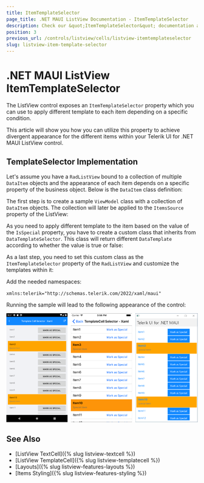 ```yaml
---
title: ItemTemplateSelector
page_title: .NET MAUI ListView Documentation - ItemTemplateSelector
description: Check our &quot;ItemTemplateSelector&quot; documentation article for Telerik ListView for .NET MAUI control.
position: 3
previous_url: /controls/listview/cells/listview-itemtemplateselector
slug: listview-item-template-selector
---
```


# .NET MAUI ListView ItemTemplateSelector

The ListView control exposes an `ItemTemplateSelector` property which you can use to apply different template to each item depending on a specific condition.  

This article will show you how you can utilize this property to achieve divergent appearance for the different items within your Telerik UI for .NET MAUI ListView control.

## TemplateSelector Implementation

Let's assume you have a `RadListView` bound to a collection of multiple `DataItem` objects and the appearance of each item depends on a specific property of the business object. Below is the `DataItem` class definition:

<snippet id='listview-itemtemplateselector-dataitem' />

The first step is to create a sample `ViewModel` class with a collection of `DataItem` objects. The collection will later be applied to the `ItemsSource` property of the ListView:

<snippet id='listview-itemtemplateselector-sourcecollection' />

As you need to apply different template to the item based on the value of the `IsSpecial` property, you have to create a custom class that inherits from `DataTemplateSelector`. This class will return different `DataTemplate` according to whether the value is true or false:

<snippet id='listview-itemtemplateselector-customitemtemplateselector' />

As a last step, you need to set this custom class as the `ItemTemplateSelector` property of the `RadListView` and customize the templates within it:

<snippet id='listview-itemtemplateselector-setting-itemtemplateselector' />

Add the needed namespaces:

```XAML
xmlns:telerik="http://schemas.telerik.com/2022/xaml/maui"        
```

Running the sample will lead to the following appearance of the control:

![listview itemtemplateselector](../images/listview-itemtemplateselector.png)

## See Also

- [ListView TextCell]({% slug listview-textcell %})
- [ListView TemplateCell]({% slug listview-templatecell %})
- [Layouts]({% slug listview-features-layouts %})
- [Items Styling]({% slug listview-features-styling %})
